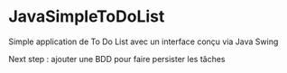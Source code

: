# JavaSimpleToDoList
Simple application de To Do List avec un interface conçu via Java Swing

Next step : ajouter une BDD pour faire persister les tâches

